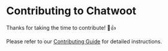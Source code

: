 # Contributing to Chatwoot

Thanks for taking the time to contribute! :tada::+1:

Please refer to our [Contributing Guide](https://www.hellorep.ai/docs/contributing-guide) for detailed instructions. 
